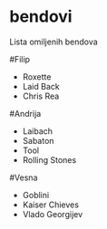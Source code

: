 # bendovi
Lista omiljenih bendova

#Filip
* Roxette
* Laid Back
* Chris Rea

#Andrija
* Laibach
* Sabaton
* Tool
* Rolling Stones

#Vesna
* Goblini
* Kaiser Chieves
* Vlado Georgijev

